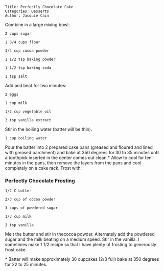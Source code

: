 ~~~ recipe-info
Title: Perfectly Chocolate Cake
Categories: Desserts
Author: Jacquie Cain
~~~

Combine in a large mixing bowl:

~~~ recipe-ingredients
2 cups sugar

1 3/4 cups flour

3/4 cup cocoa powder

1 1/2 tsp baking powder

1 1/2 tsp baking soda

1 tsp salt
~~~

Add and beat for two minutes:

~~~ recipe-ingredients
2 eggs

1 cup milk

1/2 cup vegetable oil

2 tsp vanilla extract
~~~

Stir in the boiling water (batter will be thin).

~~~ recipe-ingredients
1 cup boiling water
~~~

Pour the batter into 2 prepared cake pans (greased and floured and lined with greased parchment) and
bake at 350 degrees for 30 to 35 minutes until a toothpick inserted in the center comes out clean.\*
Allow to cool for ten minutes in the pans, then remove the layers from the pans and cool completely
on a cake rack. Frost with:


### Perfectly Chocolate Frosting

~~~ recipe-ingredients
1/2 C butter

2/3 cup of cocoa powder

3 cups of powdered sugar

1/3 cup milk

2 tsp vanilla
~~~

Melt the butter and stir in thecocoa powder. Alternately add the powdered sugar and the milk beating
on a medium speed. Stir in the vanilla. I sometimes make 1 1/2 recipe so that I have plenty of
frosting to generously frost cake.

\* Batter will make approximately 30 cupcakes (2/3 full) bake at 350 degrees for 22 to 25 minutes.
